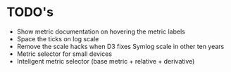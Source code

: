 # TODO's

- Show metric documentation on hovering the metric labels
- Space the ticks on log scale
- Remove the scale hacks when D3 fixes Symlog scale in other ten years
- Metric selector for small devices
- Inteligent metric selector (base metric + relative + derivative)


